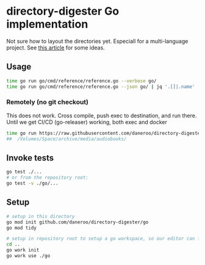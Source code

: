 # directory-digester Go implementation

Not sure how to layout the directories yet. Especiall for a multi-language project.
See [this article](https://appliedgo.com/blog/go-project-layout/) for some ideas.

## Usage

```bash
time go run go/cmd/reference/reference.go --verbose go/
time go run go/cmd/reference/reference.go --json go/ | jq '.[]|.name'
```

### Remotely (no git checkout)
This does not work. Cross compile, push exec to destination, and run there. Until we get CI/CD (go-releaser) working, both exec and docker

```bash
time go run https://raw.githubusercontent.com/daneroo/directory-digester/main/go/cmd/reference/reference.go --verbose go/
##  /Volumes/Space/archive/media/audiobooks/
```

## Invoke tests

```bash
go test ./...
# or from the repository root:
go test -v ./go/...

```

## Setup

```bash
# setup in this directory
go mod init github.com/daneroo/directory-digester/go
go mod tidy

# setup in repository root to setup a go workspace, so our editor can find this module
cd ..
go work init
go work use ./go
```
